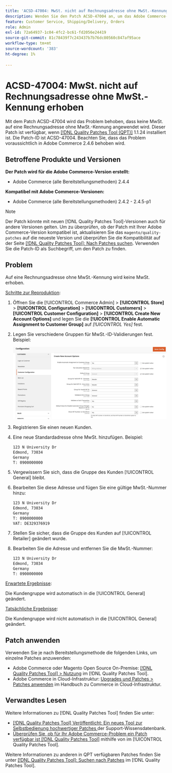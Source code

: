 ```yaml
---
title: 'ACSD-47004: MwSt. nicht auf Rechnungsadresse ohne MwSt.-Kennung erhoben'
description: Wenden Sie den Patch ACSD-47004 an, um das Adobe Commerce-Problem zu beheben, bei dem auf eine Rechnungsadresse ohne MwSt.-Kennung keine MwSt. angewendet wird.
feature: Customer Service, Shipping/Delivery, Orders
role: Admin
exl-id: 72a64937-1c04-4fc2-bc61-fd2056e24419
source-git-commit: 81c78439f7c243437b7b76dc80560c847af95ace
workflow-type: tm+mt
source-wordcount: '383'
ht-degree: 1%

---
```


# ACSD-47004: MwSt. nicht auf Rechnungsadresse ohne MwSt.-Kennung erhoben

Mit dem Patch ACSD-47004 wird das Problem behoben, dass keine MwSt. auf eine Rechnungsadresse ohne MwSt.-Kennung angewendet wird. Dieser Patch ist verfügbar, wenn [[!DNL Quality Patches Tool (QPT)]](https://experienceleague.adobe.com/de/docs/commerce-knowledge-base/kb/announcements/commerce-announcements/magento-quality-patches-released-new-tool-to-self-serve-quality-patches) 1.1.24 installiert ist. Die Patch-ID ist ACSD-47004. Beachten Sie, dass das Problem voraussichtlich in Adobe Commerce 2.4.6 behoben wird.

## Betroffene Produkte und Versionen

**Der Patch wird für die Adobe Commerce-Version erstellt:**

* Adobe Commerce (alle Bereitstellungsmethoden) 2.4.4

**Kompatibel mit Adobe Commerce-Versionen:**

* Adobe Commerce (alle Bereitstellungsmethoden) 2.4.2 - 2.4.5-p1

>[!NOTE]
>
>Der Patch könnte mit neuen [!DNL Quality Patches Tool]-Versionen auch für andere Versionen gelten. Um zu überprüfen, ob der Patch mit Ihrer Adobe Commerce-Version kompatibel ist, aktualisieren Sie das `magento/quality-patches` auf die neueste Version und überprüfen Sie die Kompatibilität auf der Seite [[!DNL Quality Patches Tool]: Nach Patches suchen](https://experienceleague.adobe.com/tools/commerce-quality-patches/index.html?lang=de). Verwenden Sie die Patch-ID als Suchbegriff, um den Patch zu finden.

## Problem

Auf eine Rechnungsadresse ohne MwSt.-Kennung wird keine MwSt. erhoben.

<u>Schritte zur Reproduktion</u>:

1. Öffnen Sie die [!UICONTROL Commerce Admin] > **[!UICONTROL Store]** > **[!UICONTROL Configuration]** > **[!UICONTROL Customers]** > **[!UICONTROL Customer Configuration]** > **[!UICONTROL Create New Account Options]** und legen Sie die **[!UICONTROL Enable Automatic Assignment to Customer Group]** auf *[!UICONTROL Yes]* fest.
1. Legen Sie verschiedene Gruppen für MwSt.-ID-Validierungen fest. Beispiel:

   ![VAT-ID-validations](/help/assets/tools/vat-id-validations.png)

1. Registrieren Sie einen neuen Kunden.
1. Eine neue Standardadresse ohne MwSt. hinzufügen. Beispiel:

   ```
   123 N University Dr
   Edmond, 73034
   Germany
   T: 0900000000
   ```

1. Vergewissern Sie sich, dass die Gruppe des Kunden [!UICONTROL General] bleibt.
1. Bearbeiten Sie diese Adresse und fügen Sie eine gültige MwSt.-Nummer hinzu:

   ```
   123 N University Dr
   Edmond, 73034
   Germany
   T: 0900000000
   VAT: DE329376919
   ```

1. Stellen Sie sicher, dass die Gruppe des Kunden auf [!UICONTROL Retailer] geändert wurde.
1. Bearbeiten Sie die Adresse und entfernen Sie die MwSt.-Nummer:

   ```
   123 N University Dr
   Edmond, 73034
   Germany
   T: 0900000000
   ```

<u>Erwartete Ergebnisse</u>:

Die Kundengruppe wird automatisch in die [!UICONTROL General] geändert.

<u>Tatsächliche Ergebnisse</u>:

Die Kundengruppe wird nicht automatisch in die [!UICONTROL General] geändert.

## Patch anwenden

Verwenden Sie je nach Bereitstellungsmethode die folgenden Links, um einzelne Patches anzuwenden:

* Adobe Commerce oder Magento Open Source On-Premise: [[!DNL Quality Patches Tool] > Nutzung](/help/tools/quality-patches-tool/usage.md) im [!DNL Quality Patches Tool].
* Adobe Commerce in Cloud-Infrastruktur: [Upgrades und Patches > Patches anwenden](https://experienceleague.adobe.com/docs/commerce-cloud-service/user-guide/develop/upgrade/apply-patches.html?lang=de) im Handbuch zu Commerce in Cloud-Infrastruktur.

## Verwandtes Lesen

Weitere Informationen zu [!DNL Quality Patches Tool] finden Sie unter:

* [[!DNL Quality Patches Tool] Veröffentlicht: Ein neues Tool zur Selbstbedienung hochwertiger Patches ](https://experienceleague.adobe.com/de/docs/commerce-knowledge-base/kb/announcements/commerce-announcements/magento-quality-patches-released-new-tool-to-self-serve-quality-patches) der Support-Wissensdatenbank.
* [Überprüfen Sie, ob für Ihr Adobe Commerce-Problem ein Patch verfügbar ist [!DNL Quality Patches Tool]](/help/tools/quality-patches-tool/patches-available-in-qpt/check-patch-for-magento-issue-with-magento-quality-patches.md) mithilfe von im [!UICONTROL Quality Patches Tool].


Weitere Informationen zu anderen in QPT verfügbaren Patches finden Sie unter [[!DNL Quality Patches Tool]: Suchen nach Patches](https://experienceleague.adobe.com/tools/commerce-quality-patches/index.html?lang=de) im [!DNL Quality Patches Tool].
